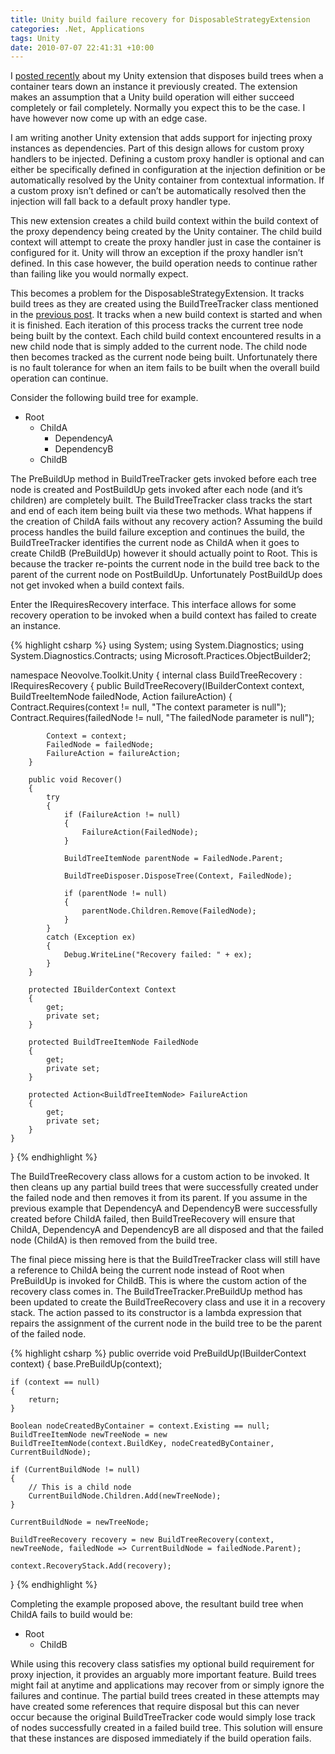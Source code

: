 ```yaml
---
title: Unity build failure recovery for DisposableStrategyExtension
categories: .Net, Applications
tags: Unity
date: 2010-07-07 22:41:31 +10:00
---
```


I [posted recently][0] about my Unity extension that disposes build trees when a container tears down an instance it previously created. The extension makes an assumption that a Unity build operation will either succeed completely or fail completely. Normally you expect this to be the case. I have however now come up with an edge case. 

I am writing another Unity extension that adds support for injecting proxy instances as dependencies. Part of this design allows for custom proxy handlers to be injected. Defining a custom proxy handler is optional and can either be specifically defined in configuration at the injection definition or be automatically resolved by the Unity container from contextual information. If a custom proxy isn’t defined or can’t be automatically resolved then the injection will fall back to a default proxy handler type. 

<!--more-->

This new extension creates a child build context within the build context of the proxy dependency being created by the Unity container. The child build context will attempt to create the proxy handler just in case the container is configured for it. Unity will throw an exception if the proxy handler isn’t defined. In this case however, the build operation needs to continue rather than failing like you would normally expect. 

This becomes a problem for the DisposableStrategyExtension. It tracks build trees as they are created using the BuildTreeTracker class mentioned in the [previous post][0]. It tracks when a new build context is started and when it is finished. Each iteration of this process tracks the current tree node being built by the context. Each child build context encountered results in a new child node that is simply added to the current node. The child node then becomes tracked as the current node being built. Unfortunately there is no fault tolerance for when an item fails to be built when the overall build operation can continue. 

Consider the following build tree for example.

* Root 
  * ChildA 
      * DependencyA
      * DependencyB
  * ChildB

The PreBuildUp method in BuildTreeTracker gets invoked before each tree node is created and PostBuildUp gets invoked after each node (and it’s children) are completely built. The BuildTreeTracker class tracks the start and end of each item being built via these two methods. What happens if the creation of ChildA fails without any recovery action? Assuming the build process handles the build failure exception and continues the build, the BuildTreeTracker identifies the current node as ChildA when it goes to create ChildB (PreBuildUp) however it should actually point to Root. This is because the tracker re-points the current node in the build tree back to the parent of the current node on PostBuildUp. Unfortunately PostBuildUp does not get invoked when a build context fails.

Enter the IRequiresRecovery interface. This interface allows for some recovery operation to be invoked when a build context has failed to create an instance.

{% highlight csharp %}
using System;
using System.Diagnostics;
using System.Diagnostics.Contracts;
using Microsoft.Practices.ObjectBuilder2;
    
namespace Neovolve.Toolkit.Unity
{
    internal class BuildTreeRecovery : IRequiresRecovery
    {
        public BuildTreeRecovery(IBuilderContext context, BuildTreeItemNode failedNode, Action<BuildTreeItemNode> failureAction)
        {
            Contract.Requires<ArgumentNullException>(context != null, "The context parameter is null");
            Contract.Requires<ArgumentNullException>(failedNode != null, "The failedNode parameter is null");
    
            Context = context;
            FailedNode = failedNode;
            FailureAction = failureAction;
        }
    
        public void Recover()
        {
            try
            {
                if (FailureAction != null)
                {
                    FailureAction(FailedNode);
                }
    
                BuildTreeItemNode parentNode = FailedNode.Parent;
    
                BuildTreeDisposer.DisposeTree(Context, FailedNode);
    
                if (parentNode != null)
                {
                    parentNode.Children.Remove(FailedNode);
                }
            }
            catch (Exception ex)
            {
                Debug.WriteLine("Recovery failed: " + ex);
            }
        }
    
        protected IBuilderContext Context
        {
            get;
            private set;
        }
    
        protected BuildTreeItemNode FailedNode
        {
            get;
            private set;
        }
    
        protected Action<BuildTreeItemNode> FailureAction
        {
            get;
            private set;
        }
    }
}
{% endhighlight %}

The BuildTreeRecovery class allows for a custom action to be invoked. It then cleans up any partial build trees that were successfully created under the failed node and then removes it from its parent. If you assume in the previous example that DependencyA and DependencyB were successfully created before ChildA failed, then BuildTreeRecovery will ensure that ChildA, DependencyA and DependencyB are all disposed and that the failed node (ChildA) is then removed from the build tree.

The final piece missing here is that the BuildTreeTracker class will still have a reference to ChildA being the current node instead of Root when PreBuildUp is invoked for ChildB. This is where the custom action of the recovery class comes in. The BuildTreeTracker.PreBuildUp method has been updated to create the BuildTreeRecovery class and use it in a recovery stack. The action passed to its constructor is a lambda expression that repairs the assignment of the current node in the build tree to be the parent of the failed node.

{% highlight csharp %}
public override void PreBuildUp(IBuilderContext context)
{
    base.PreBuildUp(context);
    
    if (context == null)
    {
        return;
    }
    
    Boolean nodeCreatedByContainer = context.Existing == null;
    BuildTreeItemNode newTreeNode = new BuildTreeItemNode(context.BuildKey, nodeCreatedByContainer, CurrentBuildNode);
    
    if (CurrentBuildNode != null)
    {
        // This is a child node
        CurrentBuildNode.Children.Add(newTreeNode);
    }
    
    CurrentBuildNode = newTreeNode;
    
    BuildTreeRecovery recovery = new BuildTreeRecovery(context, newTreeNode, failedNode => CurrentBuildNode = failedNode.Parent);
    
    context.RecoveryStack.Add(recovery);
}
{% endhighlight %}

Completing the example proposed above, the resultant build tree when ChildA fails to build would be:

* Root 
    * ChildB
    
While using this recovery class satisfies my optional build requirement for proxy injection, it provides an arguably more important feature. Build trees might fail at anytime and applications may recover from or simply ignore the failures and continue. The partial build trees created in these attempts may have created some references that require disposal but this can never occur because the original BuildTreeTracker code would simply lose track of nodes successfully created in a failed build tree. This solution will ensure that these instances are disposed immediately if the build operation fails.

[0]: /2010/06/18/unity-extension-for-disposing-build-trees-on-teardown/